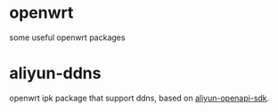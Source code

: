# openwrt

some useful openwrt packages

# aliyun-ddns

openwrt ipk package that support ddns, based on [aliyun-openapi-sdk](https://github.com/aliyun/aliyun-openapi-cpp-sdk).
